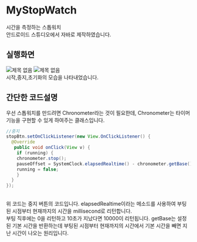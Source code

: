 # MyStopWatch
시간을 측정하는 스톱워치<br>
안드로이드 스튜디오에서 자바로 제작하였습니다.
## 실행화면 
![제목 없음](https://user-images.githubusercontent.com/93521167/202835964-2a6049ae-21a2-41ee-896c-4ad6ee903f64.png)
![제목 없음](https://user-images.githubusercontent.com/93521167/202835976-64675b89-1128-44ee-93c2-bc73a4da564d.png)
<br>
시작,중지,초기화의 모습을 나타내었습니다.
## 간단한 코드설명
우선 스톱워치를 만드려면 Chronometer라는 것이 필요한데, Chronometer는 타이머 기능을 구현할 수 있게 하여주는 클래스입니다.

```JAVA
//중지
stopBtn.setOnClickListener(new View.OnClickListener() {
  @Override
   public void onClick(View v) {
    if (running) {
    chronometer.stop();
    pauseOffset = SystemClock.elapsedRealtime() - chronometer.getBase();
    running = false;
    }
  }
});
```
<br>위 코드는 중지 버튼의 코드입니다. 
elapsedRealtime이라는 메소드를 사용하여 부팅된 시점부터 현재까지의 시간을 millisecond로 리턴합니다. <br>
부팅 직후에는 0을 리턴하고 10초가 지났다면 10000이 리턴됩니다.
getBase는 설정된 기본 시간을 반환하는데 부팅된 시점부터 현재까지의 시간에서 기본 시간을 빼면 지난 시간이 나오는 원리입니다. 

